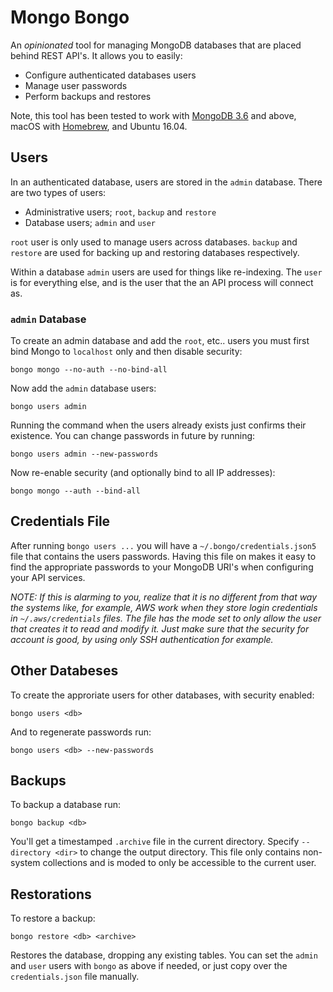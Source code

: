 # Mongo Bongo

An _opinionated_ tool for managing MongoDB databases that are placed behind REST API's.  It allows you to easily:

- Configure authenticated databases users
- Manage user passwords
- Perform backups and restores

Note, this tool has been tested to work with [MongoDB 3.6](https://docs.mongodb.com/manual/) and above, macOS with [Homebrew](https://brew.sh/), and Ubuntu 16.04.

## Users

In an authenticated database, users are stored in the `admin` database.  There are two types of users:

- Administrative users; `root`, `backup` and `restore`
- Database users; `admin` and `user`

`root` user is only used to manage users across databases. `backup` and `restore` are used for backing up and restoring databases respectively.

Within a database `admin` users are used for things like re-indexing.  The `user` is for everything else, and is the user that the an API process will connect as.

### `admin` Database

To create an admin database and add the `root`, etc.. users you must first bind Mongo to `localhost` only and then disable security:

```
bongo mongo --no-auth --no-bind-all
```

Now add the `admin` database users:

```
bongo users admin
```

Running the command when the users already exists just confirms their existence. You can change passwords in future by running:

```
bongo users admin --new-passwords
```

Now re-enable security (and optionally bind to all IP addresses):

```
bongo mongo --auth --bind-all
```

## Credentials File

After running `bongo users ...` you will have a `~/.bongo/credentials.json5` file that contains the users passwords.  Having this file on makes it easy to find the appropriate passwords to your MongoDB URI's when configuring your API services.

_NOTE: If this is alarming to you, realize that it is no different from that way the systems like, for example, AWS work when they store login credentials in `~/.aws/credentials` files.  The file has the mode set to only allow the user that creates it to read and modify it.  Just make sure that the security for account is good, by using only SSH authentication for example._

## Other Databeses

To create the approriate users for other databases, with security enabled:

```
bongo users <db>
```

And to regenerate passwords run:

```
bongo users <db> --new-passwords
```

## Backups

To backup a database run:

```
bongo backup <db>
```

You'll get a timestamped `.archive` file in the current directory. Specify `--directory <dir>` to change the output directory.  This file only contains non-system collections and is moded to only be accessible to the current user.

## Restorations

To restore a backup:

```
bongo restore <db> <archive>
```

Restores the database, dropping any existing tables.  You can set the `admin` and `user` users with `bongo` as above if needed, or just copy over the `credentials.json` file manually.
